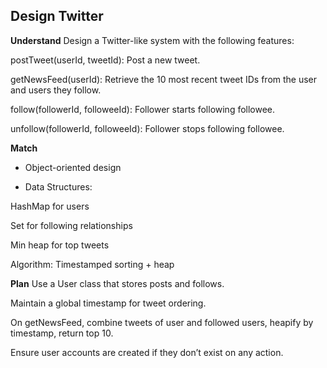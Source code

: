 ## Design Twitter
**Understand**
Design a Twitter-like system with the following features:

postTweet(userId, tweetId): Post a new tweet.

getNewsFeed(userId): Retrieve the 10 most recent tweet IDs from the user and users they follow.

follow(followerId, followeeId): Follower starts following followee.

unfollow(followerId, followeeId): Follower stops following followee.

**Match**
- Object-oriented design

- Data Structures:

HashMap for users

Set for following relationships

Min heap for top tweets

Algorithm: Timestamped sorting + heap

**Plan**
Use a User class that stores posts and follows.

Maintain a global timestamp for tweet ordering.

On getNewsFeed, combine tweets of user and followed users, heapify by timestamp, return top 10.

Ensure user accounts are created if they don’t exist on any action.

